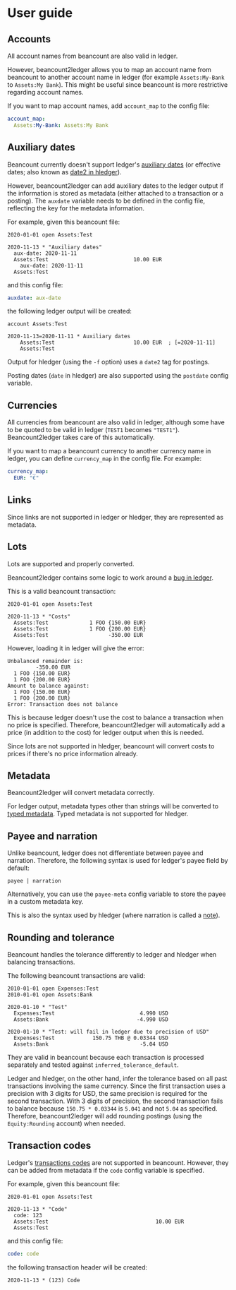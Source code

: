 # User guide

## Accounts

All account names from beancount are also valid in ledger.

However, beancount2ledger allows you to map an account name from beancount to another account name in ledger (for example `Assets:My-Bank` to `Assets:My Bank`).  This might be useful since beancount is more restrictive regarding account names.

If you want to map account names, add `account_map` to the config file:

```yaml
account_map:
  Assets:My-Bank: Assets:My Bank
```

## Auxiliary dates

Beancount currently doesn't support ledger's [auxiliary dates](https://www.ledger-cli.org/3.0/doc/ledger3.html#Auxiliary-dates) (or effective dates; also known as [date2 in hledger](https://hledger.org/journal.html#secondary-dates)).

However, beancount2ledger can add auxiliary dates to the ledger output if the information is stored as metadata (either attached to a transaction or a posting).  The `auxdate` variable needs to be defined in the config file, reflecting the key for the metadata information.

For example, given this beancount file:

```beancount
2020-01-01 open Assets:Test

2020-11-13 * "Auxiliary dates"
  aux-date: 2020-11-11
  Assets:Test                           10.00 EUR
    aux-date: 2020-11-11
  Assets:Test
```

and this config file:

```yaml
auxdate: aux-date
```

the following ledger output will be created:

```ledger
account Assets:Test

2020-11-13=2020-11-11 * Auxiliary dates
    Assets:Test                         10.00 EUR  ; [=2020-11-11]
    Assets:Test
```

Output for hledger (using the `-f` option) uses a `date2` tag for postings.

Posting dates (`date` in hledger) are also supported using the `postdate` config variable.

## Currencies

All currencies from beancount are also valid in ledger, although some have to be quoted to be valid in ledger (`TEST1` becomes `"TEST1"`).  Beancount2ledger takes care of this automatically.

If you want to map a beancount currency to another currency name in ledger, you can define `currency_map` in the config file.  For example:

```yaml
currency_map:
  EUR: "€"
```

## Links

Since links are not supported in ledger or hledger, they are represented as metadata.

## Lots

Lots are supported and properly converted.

Beancount2ledger contains some logic to work around a [bug in ledger](https://github.com/ledger/ledger/issues/630).

This is a valid beancount transaction:


```beancount
2020-01-01 open Assets:Test

2020-11-13 * "Costs"
  Assets:Test             1 FOO {150.00 EUR}
  Assets:Test             1 FOO {200.00 EUR}
  Assets:Test                   -350.00 EUR
```

However, loading it in ledger will give the error:

```text
Unbalanced remainder is:
         -350.00 EUR
  1 FOO {150.00 EUR}
  1 FOO {200.00 EUR}
Amount to balance against:
  1 FOO {150.00 EUR}
  1 FOO {200.00 EUR}
Error: Transaction does not balance
```

This is because ledger doesn't use the cost to balance a transaction when no price is specified.  Therefore, beancount2ledger will automatically add a price (in addition to the cost) for ledger output when this is needed.

Since lots are not supported in hledger, beancount will convert costs to prices if there's no price information already.

## Metadata

Beancount2ledger will convert metadata correctly.

For ledger output, metadata types other than strings will be converted to [typed metadata](https://www.ledger-cli.org/3.0/doc/ledger3.html#Typed-metadata).  Typed metadata is not supported for hledger.

## Payee and narration

Unlike beancount, ledger does not differentiate between payee and narration.  Therefore, the following syntax is used for ledger's payee field by default:

```
payee | narration
```

Alternatively, you can use the `payee-meta` config variable to store the payee in a custom metadata key.

This is also the syntax used by hledger (where narration is called a [note](https://hledger.org/journal.html#payee-and-note)).

## Rounding and tolerance

Beancount handles the tolerance differently to ledger and hledger when balancing transactions.

The following beancount transactions are valid:

```beancount
2010-01-01 open Expenses:Test
2010-01-01 open Assets:Bank

2020-01-10 * "Test"
  Expenses:Test                           4.990 USD
  Assets:Bank                            -4.990 USD

2020-01-10 * "Test: will fail in ledger due to precision of USD"
  Expenses:Test            150.75 THB @ 0.03344 USD
  Assets:Bank                             -5.04 USD
```

They are valid in beancount because each transaction is processed separately and tested against `inferred_tolerance_default`.

Ledger and hledger, on the other hand, infer the tolerance based on all past transactions involving the same currency.  Since the first transaction uses a precision with 3 digits for USD, the same precision is required for the second transaction.  With 3 digits of precision, the second transaction fails to balance because `150.75 * 0.03344` is `5.041` and not `5.04` as specified.  Therefore, beancount2ledger will add rounding postings (using the `Equity:Rounding` account) when needed.

## Transaction codes

Ledger's [transactions codes](https://www.ledger-cli.org/3.0/doc/ledger3.html#Codes) are not supported in beancount.  However, they can be added from metadata if the `code` config variable is specified.

For example, given this beancount file:

```beancount
2020-01-01 open Assets:Test

2020-11-13 * "Code"
  code: 123
  Assets:Test                                  10.00 EUR
  Assets:Test
```

and this config file:

```yaml
code: code
```

the following transaction header will be created:

```ledger
2020-11-13 * (123) Code
```

